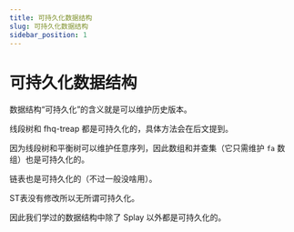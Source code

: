 ```yaml
---
title: 可持久化数据结构
slug: 可持久化数据结构
sidebar_position: 1
---
```



# 可持久化数据结构

数据结构“可持久化”的含义就是可以维护历史版本。

线段树和 fhq-treap 都是可持久化的，具体方法会在后文提到。

因为线段树和平衡树可以维护任意序列，因此数组和并查集（它只需维护 `fa` 数组）也是可持久化的。

链表也是可持久化的（不过一般没啥用）。

ST表没有修改所以无所谓可持久化。

因此我们学过的数据结构中除了 Splay 以外都是可持久化的。
